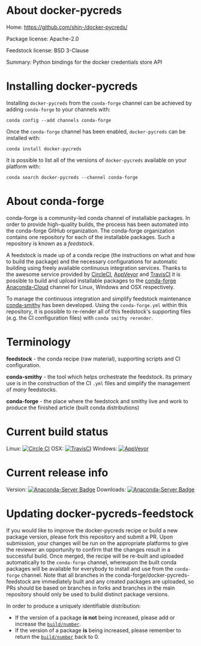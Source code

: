 About docker-pycreds
====================

Home: https://github.com/shin-/docker-pycreds/

Package license: Apache-2.0

Feedstock license: BSD 3-Clause

Summary: Python bindings for the docker credentials store API



Installing docker-pycreds
=========================

Installing `docker-pycreds` from the `conda-forge` channel can be achieved by adding `conda-forge` to your channels with:

```
conda config --add channels conda-forge
```

Once the `conda-forge` channel has been enabled, `docker-pycreds` can be installed with:

```
conda install docker-pycreds
```

It is possible to list all of the versions of `docker-pycreds` available on your platform with:

```
conda search docker-pycreds --channel conda-forge
```



About conda-forge
=================

conda-forge is a community-led conda channel of installable packages.
In order to provide high-quality builds, the process has been automated into the
conda-forge GitHub organization. The conda-forge organization contains one repository
for each of the installable packages. Such a repository is known as a *feedstock*.

A feedstock is made up of a conda recipe (the instructions on what and how to build
the package) and the necessary configurations for automatic building using freely
available continuous integration services. Thanks to the awesome service provided by
[CircleCI](https://circleci.com/), [AppVeyor](http://www.appveyor.com/)
and [TravisCI](https://travis-ci.org/) it is possible to build and upload installable
packages to the [conda-forge](https://anaconda.org/conda-forge)
[Anaconda-Cloud](http://docs.anaconda.org/) channel for Linux, Windows and OSX respectively.

To manage the continuous integration and simplify feedstock maintenance
[conda-smithy](http://github.com/conda-forge/conda-smithy) has been developed.
Using the ``conda-forge.yml`` within this repository, it is possible to re-render all of
this feedstock's supporting files (e.g. the CI configuration files) with ``conda smithy rerender``.


Terminology
===========

**feedstock** - the conda recipe (raw material), supporting scripts and CI configuration.

**conda-smithy** - the tool which helps orchestrate the feedstock.
                   Its primary use is in the construction of the CI ``.yml`` files
                   and simplify the management of *many* feedstocks.

**conda-forge** - the place where the feedstock and smithy live and work to
                  produce the finished article (built conda distributions)

Current build status
====================

Linux: [![Circle CI](https://circleci.com/gh/conda-forge/docker-pycreds-feedstock.svg?style=shield)](https://circleci.com/gh/conda-forge/docker-pycreds-feedstock)
OSX: [![TravisCI](https://travis-ci.org/conda-forge/docker-pycreds-feedstock.svg?branch=master)](https://travis-ci.org/conda-forge/docker-pycreds-feedstock)
Windows: [![AppVeyor](https://ci.appveyor.com/api/projects/status/github/conda-forge/docker-pycreds-feedstock?svg=True)](https://ci.appveyor.com/project/conda-forge/docker-pycreds-feedstock/branch/master)

Current release info
====================
Version: [![Anaconda-Server Badge](https://anaconda.org/conda-forge/docker-pycreds/badges/version.svg)](https://anaconda.org/conda-forge/docker-pycreds)
Downloads: [![Anaconda-Server Badge](https://anaconda.org/conda-forge/docker-pycreds/badges/downloads.svg)](https://anaconda.org/conda-forge/docker-pycreds)


Updating docker-pycreds-feedstock
=================================

If you would like to improve the docker-pycreds recipe or build a new
package version, please fork this repository and submit a PR. Upon submission,
your changes will be run on the appropriate platforms to give the reviewer an
opportunity to confirm that the changes result in a successful build. Once
merged, the recipe will be re-built and uploaded automatically to the
`conda-forge` channel, whereupon the built conda packages will be available for
everybody to install and use from the `conda-forge` channel.
Note that all branches in the conda-forge/docker-pycreds-feedstock are
immediately built and any created packages are uploaded, so PRs should be based
on branches in forks and branches in the main repository should only be used to
build distinct package versions.

In order to produce a uniquely identifiable distribution:
 * If the version of a package **is not** being increased, please add or increase
   the [``build/number``](http://conda.pydata.org/docs/building/meta-yaml.html#build-number-and-string).
 * If the version of a package **is** being increased, please remember to return
   the [``build/number``](http://conda.pydata.org/docs/building/meta-yaml.html#build-number-and-string)
   back to 0.
